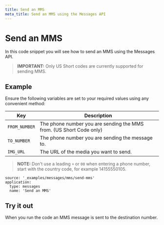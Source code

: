 ```yaml
---
title: Send an MMS
meta_title: Send an MMS using the Messages API
---
```


# Send an MMS

In this code snippet you will see how to send an MMS using the Messages API.

> **IMPORTANT:** Only US Short codes are currently supported for sending MMS.

## Example

Ensure the following variables are set to your required values using any convenient method:

| Key           | Description  |
| ---- | ---- |
| `FROM_NUMBER` | The phone number you are sending the MMS from. (US Short Code only) |
| `TO_NUMBER`   | The phone number you are sending the message to. |
| `IMG_URL`     | The URL of the media you want to send.  |

> **NOTE:** Don't use a leading `+` or `00` when entering a phone number, start with the country code, for example 14155550105.

```code_snippets
source: '_examples/messages/mms/send-mms'
application:
  type: messages
  name: 'Send an MMS'
```

## Try it out

When you run the code an MMS message is sent to the destination number.